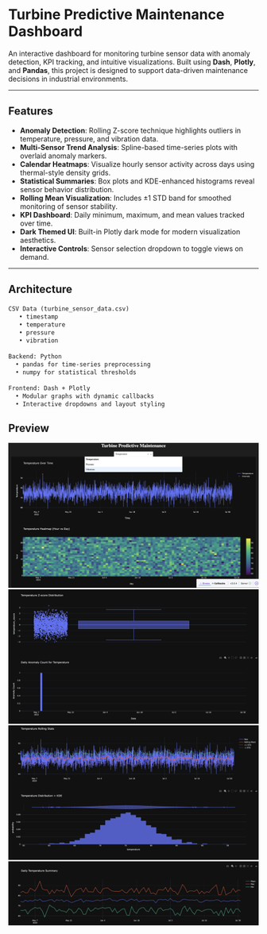 # Turbine Predictive Maintenance Dashboard

An interactive dashboard for monitoring turbine sensor data with anomaly detection, KPI tracking, and intuitive visualizations. Built using **Dash**, **Plotly**, and **Pandas**, this project is designed to support data-driven maintenance decisions in industrial environments.

---

## Features

- **Anomaly Detection**: Rolling Z-score technique highlights outliers in temperature, pressure, and vibration data.
- **Multi-Sensor Trend Analysis**: Spline-based time-series plots with overlaid anomaly markers.
- **Calendar Heatmaps**: Visualize hourly sensor activity across days using thermal-style density grids.
- **Statistical Summaries**: Box plots and KDE-enhanced histograms reveal sensor behavior distribution.
- **Rolling Mean Visualization**: Includes ±1 STD band for smoothed monitoring of sensor stability.
- **KPI Dashboard**: Daily minimum, maximum, and mean values tracked over time.
- **Dark Themed UI**: Built-in Plotly dark mode for modern visualization aesthetics.
- **Interactive Controls**: Sensor selection dropdown to toggle views on demand.

---

## Architecture

```plaintext
CSV Data (turbine_sensor_data.csv)
   • timestamp
   • temperature
   • pressure
   • vibration

Backend: Python
  • pandas for time-series preprocessing
  • numpy for statistical thresholds

Frontend: Dash + Plotly
  • Modular graphs with dynamic callbacks
  • Interactive dropdowns and layout styling
```
## Preview

![Dashboard Screenshot](./ss_1.png)
![Dashboard Screenshot](./ss_2.png)
![Dashboard Screenshot](./ss_3.png)
![Dashboard Screenshot](./ss_4.png)



